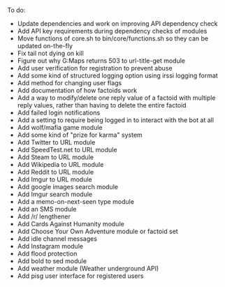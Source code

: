 To do:
* Update dependencies and work on improving API dependency check
* Add API key requirements during dependency checks of modules
* Move functions of core.sh to bin/core/functions.sh so they can be updated on-the-fly
* Fix tail not dying on kill
* Figure out why G:Maps returns 503 to url-title-get module
* Add user verification for registration to prevent abuse
* Add some kind of structured logging option using irssi logging format
* Add method for changing user flags
* Add documentation of how factoids work
* Add a way to modify/delete one reply value of a factoid with multiple reply values, rather than having to delete the entire factoid
* Add failed login notifications
* Add a setting to require being logged in to interact with the bot at all
* Add wolf/mafia game module
* Add some kind of "prize for karma" system
* Add Twitter to URL module
* Add SpeedTest.net to URL module
* Add Steam to URL module
* Add Wikipedia to URL module
* Add Reddit to URL module
* Add Imgur to URL module
* Add google images search module
* Add Imgur search module
* Add a memo-on-next-seen type module
* Add an SMS module
* Add /r/ lengthener
* Add Cards Against Humanity module
* Add Choose Your Own Adventure module or factoid set
* Add idle channel messages
* Add Instagram module
* Add flood protection
* Add bold to sed module
* Add weather module (Weather underground API)
* Add pisg user interface for registered users
